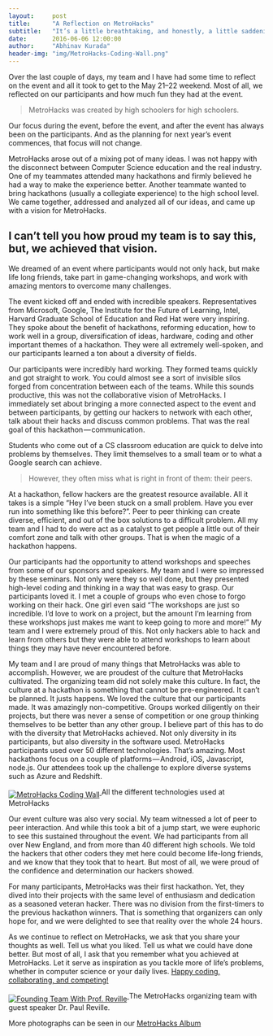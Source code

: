 ```yaml
---
layout:     post
title:      "A Reflection on MetroHacks"
subtitle:   "It’s a little breathtaking, and honestly, a little saddening to say this, but MetroHacks 2016 is over."
date:       2016-06-06 12:00:00
author:     "Abhinav Kurada"
header-img: "img/MetroHacks-Coding-Wall.png"
---
```

<p> Over the last couple of days, my team and I have had some time to reflect on the event and all it took to get to the May 21–22 weekend. Most of all, we reflected on our participants and how much fun they had at the event. </p>

<blockquote>MetroHacks was created by high schoolers for high schoolers. </blockquote>

<p> Our focus during the event, before the event, and after the event has always been on the participants. And as the planning for next year’s event commences, that focus will not change. </p>

<p>MetroHacks arose out of a mixing pot of many ideas. I was not happy with the disconnect between Computer Science education and the real industry. One of my teammates attended many hackathons and firmly believed he had a way to make the experience better. Another teammate wanted to bring hackathons (usually a collegiate experience) to the high school level. We came together, addressed and analyzed all of our ideas, and came up with a vision for MetroHacks. </p>

<h2 class="section-heading">I can’t tell you how proud my team is to say this, but, we achieved that vision. </h2>

<p>We dreamed of an event where participants would not only hack, but make life long friends, take part in game-changing workshops, and work with amazing mentors to overcome many challenges. </p>

<p> The event kicked off and ended with incredible speakers. Representatives from Microsoft, Google, The Institute for the Future of Learning, Intel, Harvard Graduate School of Education and Red Hat were very inspiring. They spoke about the benefit of hackathons, reforming education, how to work well in a group, diversification of ideas, hardware, coding and other important themes of a hackathon. They were all extremely well-spoken, and our participants learned a ton about a diversity of fields. </p>

<p> Our participants were incredibly hard working. They formed teams quickly and got straight to work. You could almost see a sort of invisible silos forged from concentration between each of the teams. While this sounds productive, this was not the collaborative vision of MetroHacks. I immediately set about bringing a more connected aspect to the event and between participants, by getting our hackers to network with each other, talk about their hacks and discuss common problems. That was the real goal of this hackathon — communication. </p>

<p>
Students who come out of a CS classroom education are quick to delve into problems by themselves. They limit themselves to a small team or to what a Google search can achieve. </p> 

<blockquote>However, they often miss what is right in front of them: their peers. </blockquote> 

<p> At a hackathon, fellow hackers are the greatest resource available. All it takes is a simple “Hey I’ve been stuck on a small problem. Have you ever run into something like this before?”. Peer to peer thinking can create diverse, efficient, and out of the box solutions to a difficult problem. All my team and I had to do were act as a catalyst to get people a little out of their comfort zone and talk with other groups. That is when the magic of a hackathon happens. </p>

<p> Our participants had the opportunity to attend workshops and speeches from some of our sponsors and speakers. My team and I were so impressed by these seminars. Not only were they so well done, but they presented high-level coding and thinking in a way that was easy to grasp. Our participants loved it. I met a couple of groups who even chose to forgo working on their hack. One girl even said “The workshops are just so incredible. I’d love to work on a project, but the amount I’m learning from these workshops just makes me want to keep going to more and more!” My team and I were extremely proud of this. Not only hackers able to hack and learn from others but they were able to attend workshops to learn about things they may have never encountered before. </p>

<p>My team and I are proud of many things that MetroHacks was able to accomplish. However, we are proudest of the culture that MetroHacks cultivated. The organizing team did not solely make this culture. In fact, the culture at a hackathon is something that cannot be pre-engineered. It can’t be planned. It justs happens. We loved the culture that our participants made. It was amazingly non-competitive. Groups worked diligently on their projects, but there was never a sense of competition or one group thinking themselves to be better than any other group. I believe part of this has to do with the diversity that MetroHacks achieved. Not only diversity in its participants, but also diversity in the software used. MetroHacks participants used over 50 different technologies. That’s amazing. Most hackathons focus on a couple of platforms — Android, iOS, Javascript, node.js. Our attendees took up the challenge to explore diverse systems such as Azure and Redshift.</p>

<a href="https://www.flickr.com/photos/143863313@N02/sets/72157666684543924/with/26832883613/">
    <img src="{{ site.baseurl }}/img/MetroHacks-Coding-Wall.png" alt="MetroHacks Coding Wall" align="middle">
</a>
<span class="caption text-muted">All the different technologies used at MetroHacks</span>

<p> Our event culture was also very social. My team witnessed a lot of peer to peer interaction. And while this took a bit of a jump start, we were euphoric to see this sustained throughout the event. We had participants from all over New England, and from more than 40 different high schools. We told the hackers that other coders they met here could become life-long friends, and we know that they took that to heart. But most of all, we were proud of the confidence and determination our hackers showed. </p> <p> For many participants, MetroHacks was their first hackathon. Yet, they dived into their projects with the same level of enthusiasm and dedication as a seasoned veteran hacker. There was no division from the first-timers to the previous hackathon winners. That is something that organizers can only hope for, and we were delighted to see that reality over the whole 24 hours. </p>

<p>As we continue to reflect on MetroHacks, we ask that you share your thoughts as well. Tell us what you liked. Tell us what we could have done better. But most of all, I ask that you remember what you achieved at MetroHacks. Let it serve as inspiration as you tackle more of life’s problems, whether in computer science or your daily lives.
<a href="http://metrohacks.co"> Happy coding, collaborating, and competing!</a></p>

<a href="https://www.flickr.com/photos/143863313@N02/sets/72157666684543924/with/26832883613/">
    <img src="{{ site.baseurl }}/img/Founding-Team-With-Reville.png" alt="Founding Team With Prof. Reville" align="middle">
</a>
<span class="caption text-muted">The MetroHacks organizing team with guest speaker Dr. Paul Reville.</span>

<p>More photographs can be seen in our <a href="https://www.flickr.com/photos/143863313@N02/sets/72157666684543924/with/26832883613/">MetroHacks Album</a></p>
